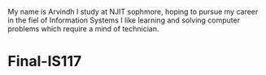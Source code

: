 My name is Arvindh
I study at NJIT sophmore, hoping to pursue my career in the fiel of Information Systems
I like learning and solving computer problems which require a mind of technician.
# Final-IS117
